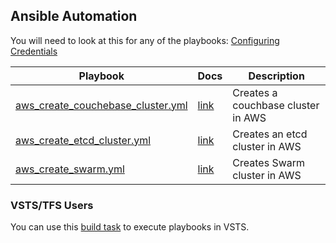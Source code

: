 ## Ansible Automation  
You will need to look at this for any of the playbooks: [Configuring Credentials](./docs/credentials.md)  

| Playbook | Docs | Description |
|----------|------|-------------|
| [aws_create_couchebase_cluster.yml](./ansible/aws_create_couchebase_cluster.yml) | [link](./docs/aws_couchbase.md) | Creates a couchbase cluster in AWS |
| [aws_create_etcd_cluster.yml](./ansible/aws_create_etcd_cluster.yml) | [link](./docs/aws_etcd.md) | Creates an etcd cluster in AWS |
| [aws_create_swarm.yml](./ansible/aws_create_swarm.yml) | [link](./docs/aws_swarm.md) | Creates Swarm cluster in AWS |

### VSTS/TFS Users  
You can use this [build task](https://github.com/beverts312/vsts-build-tasks/tree/master/ansible/run-playbook) to execute playbooks in VSTS.